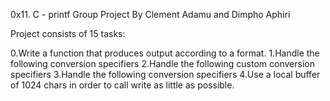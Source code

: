 0x11. C - printf Group Project
By Clement Adamu and Dimpho Aphiri

Project consists of 15 tasks:

0.Write a function that produces output according to a format.
1.Handle the following conversion specifiers
2.Handle the following custom conversion specifiers
3.Handle the following conversion specifiers
4.Use a local buffer of 1024 chars in order to call write as little as possible.
